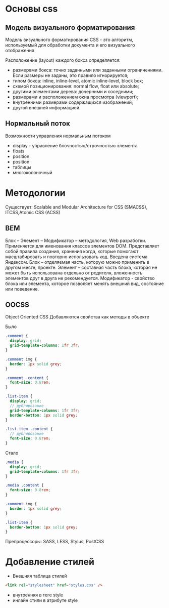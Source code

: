 <!-- Основы css ---------------------------------------------------------------------------------------------------------------------------->

# Основы css

## Модель визуального форматирования

Модель визуального форматирования CSS - это алгоритм, используемый для обработки документа и его визуального отображения

Расположение (layout) каждого бокса определяется:

- размерами бокса: точно заданными или заданными ограничениями. Если размеры не заданы, это правило игнорируется;
- типом бокса: inline, inline-level, atomic inline-level, block box;
- схемой позиционирования: normal flow, float или absolute;
- другими элементами дерева: дочерними и соседними;
- размерами и расположением окна просмотра (viewport);
- внутренними размерами содержащихся изображений;
- другой внешней информацией.

<!-- Нормальный поток ---------------------------------------------------------------------------------------------------------------------------->

## Нормальный поток

Возможности управления нормальным потоком

- display - управление блочностью/строчностью элемента
- floats
- position
- position
- таблицы
- многоколоночный

<!-- Методологии ---------------------------------------------------------------------------------------------------------------------------->

# Методологии

Существует: Scalable and Modular Architecture for CSS (SMACSS), ITCSS,Atomic CSS (ACSS)

## BEM

Блок – Элемент – Модификатор – методология, Web разработки. Применяется для именования классов элементов DOM. Представляет собой правила создания, хранения когда, которые помогают масштабировать и повторно использовать код. Введена система Яндексом. Блок – отделяемая часть, которую можно применить в другом месте, проекте. Элемент – составная часть блока, которая не может быть использована отдельно от родителя, вложенность элементов друг в друга не рекомендуется. Модификатор - свойство блока или элемента, которое позволяет менять внешний вид, состояние или поведение.

## OOCSS

Object Oriented CSS Добавляются свойства как методы в объекте

Было

```scss
.comment {
  display: grid;
  grid-template-columns: 1fr 3fr;
}

.comment img {
  border: 1px solid grey;
}

.comment .content {
  font-size: 0.8rem;
}

.list-item {
  display: grid;
  // дублирование
  grid-template-columns: 1fr 3fr;
  border-bottom: 1px solid grey;
}

.list-item .content {
  // дублирование
  font-size: 0.8rem;
}
```

Стало

```scss
.media {
  display: grid;
  grid-template-columns: 1fr 3fr;
}

.media .content {
  font-size: 0.8rem;
}

.comment img {
  border: 1px solid grey;
}

.list-item {
  border-bottom: 1px solid grey;
}
```

Препроцессоры: SASS, LESS, Stylus, PostCSS

<!-- Добавление стилей ----------------------------------------------------------------------------------------------------------------------->

# Добавление стилей

- Внешняя таблица стилей

```html
<link rel="stylesheet" href="styles.css" />
```

- внутренняя в теге style
- инлайн стили в атрибуте style
